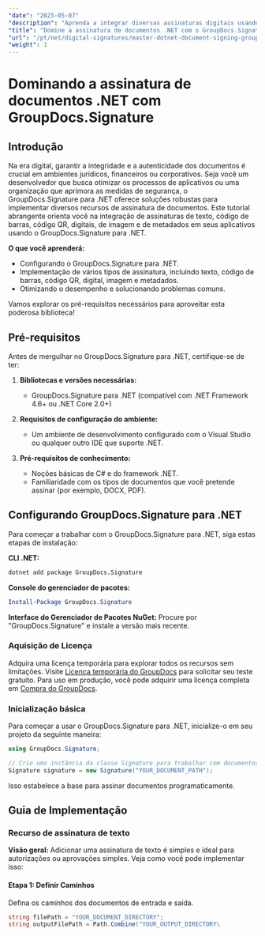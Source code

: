 ```yaml
---
"date": "2025-05-07"
"description": "Aprenda a integrar diversas assinaturas digitais usando o GroupDocs.Signature para .NET. Aumente a segurança dos documentos e simplifique os processos com eficiência."
"title": "Domine a assinatura de documentos .NET com o GroupDocs.Signature para assinaturas digitais seguras"
"url": "/pt/net/digital-signatures/master-dotnet-document-signing-groupdocs-signature/"
"weight": 1
---
```


# Dominando a assinatura de documentos .NET com GroupDocs.Signature

## Introdução

Na era digital, garantir a integridade e a autenticidade dos documentos é crucial em ambientes jurídicos, financeiros ou corporativos. Seja você um desenvolvedor que busca otimizar os processos de aplicativos ou uma organização que aprimora as medidas de segurança, o GroupDocs.Signature para .NET oferece soluções robustas para implementar diversos recursos de assinatura de documentos. Este tutorial abrangente orienta você na integração de assinaturas de texto, código de barras, código QR, digitais, de imagem e de metadados em seus aplicativos usando o GroupDocs.Signature para .NET.

**O que você aprenderá:**
- Configurando o GroupDocs.Signature para .NET.
- Implementação de vários tipos de assinatura, incluindo texto, código de barras, código QR, digital, imagem e metadados.
- Otimizando o desempenho e solucionando problemas comuns.

Vamos explorar os pré-requisitos necessários para aproveitar esta poderosa biblioteca!

## Pré-requisitos

Antes de mergulhar no GroupDocs.Signature para .NET, certifique-se de ter:

1. **Bibliotecas e versões necessárias:**
   - GroupDocs.Signature para .NET (compatível com .NET Framework 4.6+ ou .NET Core 2.0+)

2. **Requisitos de configuração do ambiente:**
   - Um ambiente de desenvolvimento configurado com o Visual Studio ou qualquer outro IDE que suporte .NET.

3. **Pré-requisitos de conhecimento:**
   - Noções básicas de C# e do framework .NET.
   - Familiaridade com os tipos de documentos que você pretende assinar (por exemplo, DOCX, PDF).

## Configurando GroupDocs.Signature para .NET

Para começar a trabalhar com o GroupDocs.Signature para .NET, siga estas etapas de instalação:

**CLI .NET:**
```bash
dotnet add package GroupDocs.Signature
```

**Console do gerenciador de pacotes:**
```powershell
Install-Package GroupDocs.Signature
```

**Interface do Gerenciador de Pacotes NuGet:**
Procure por "GroupDocs.Signature" e instale a versão mais recente.

### Aquisição de Licença

Adquira uma licença temporária para explorar todos os recursos sem limitações. Visite [Licença temporária do GroupDocs](https://purchase.groupdocs.com/temporary-license/) para solicitar seu teste gratuito. Para uso em produção, você pode adquirir uma licença completa em [Compra do GroupDocs](https://purchase.groupdocs.com/buy).

### Inicialização básica

Para começar a usar o GroupDocs.Signature para .NET, inicialize-o em seu projeto da seguinte maneira:

```csharp
using GroupDocs.Signature;

// Crie uma instância da classe Signature para trabalhar com documentos
Signature signature = new Signature("YOUR_DOCUMENT_PATH");
```

Isso estabelece a base para assinar documentos programaticamente.

## Guia de Implementação

### Recurso de assinatura de texto

**Visão geral:**
Adicionar uma assinatura de texto é simples e ideal para autorizações ou aprovações simples. Veja como você pode implementar isso:

#### Etapa 1: Definir Caminhos
Defina os caminhos dos documentos de entrada e saída.

```csharp
string filePath = "YOUR_DOCUMENT_DIRECTORY";
string outputFilePath = Path.Combine("YOUR_OUTPUT_DIRECTORY\